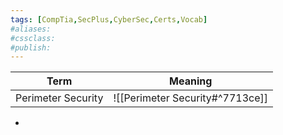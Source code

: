 ```yaml
---
tags: [CompTia,SecPlus,CyberSec,Certs,Vocab]
#aliases:
#cssclass:
#publish:
---
```


| Term     | Meaning  |
| -------- | -------- |
| Perimeter Security | ![[Perimeter Security#^7713ce]] |

-